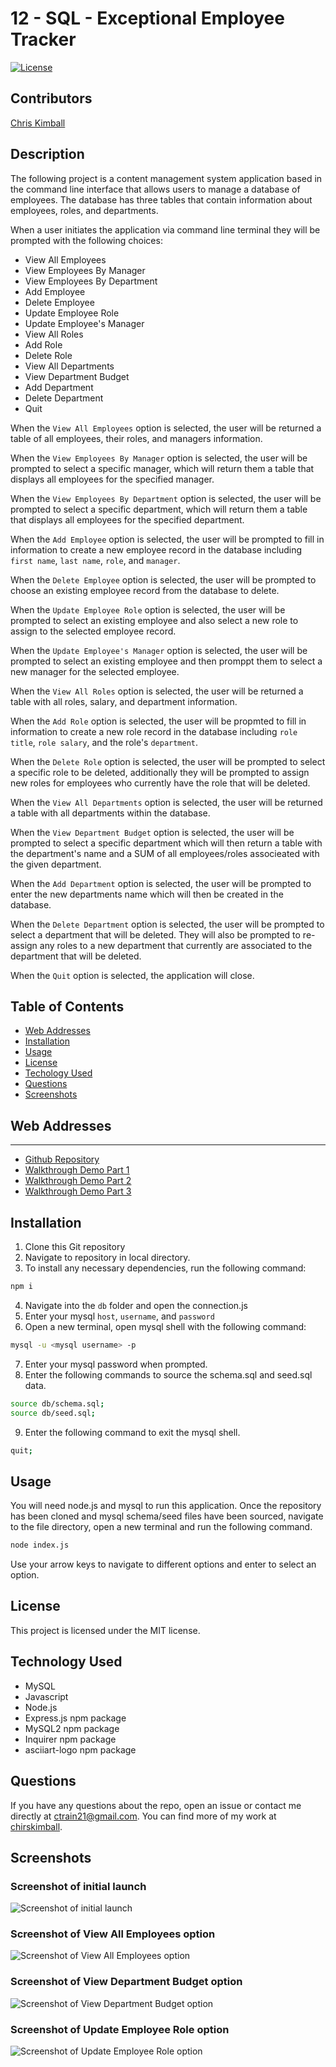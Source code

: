 # 12 - SQL - Exceptional Employee Tracker

[![License](https://img.shields.io/badge/license-MIT-blue.svg)](https://opensource.org/licenses/MIT)


## Contributors

[Chris Kimball](https://github.com/chirskimball "chirskimball's GitHub Profile")


## Description

The following project is a content management system application based in the command line interface that allows users to manage a database of employees. The database has three tables that contain information about employees, roles, and departments.

When a user initiates the application via command line terminal they will be prompted with the following choices:

* View All Employees
* View Employees By Manager
* View Employees By Department
* Add Employee
* Delete Employee
* Update Employee Role
* Update Employee's Manager
* View All Roles
* Add Role
* Delete Role
* View All Departments
* View Department Budget
* Add Department
* Delete Department
* Quit

When the `View All Employees` option is selected, the user will be returned a table of all employees, their roles, and managers information.

When the `View Employees By Manager` option is selected, the user will be prompted to select a specific manager, which will return them a table that displays all employees for the specified manager.

When the `View Employees By Department` option is selected, the user will be prompted to select a specific department, which will return them a table that displays all employees for the specified department.

When the `Add Employee` option is selected, the user will be prompted to fill in information to create a new employee record in the database including `first name`, `last name`, `role`, and `manager`.

When the `Delete Employee` option is selected, the user will be prompted to choose an existing employee record from the database to delete.

When the `Update Employee Role` option is selected, the user will be prompted to select an existing employee and also select a new role to assign to the selected employee record.

When the `Update Employee's Manager` option is selected, the user will be prompted to select an existing employee and then promppt them to select a new manager for the selected employee.

When the `View All Roles` option is selected, the user will be returned a table with all roles, salary, and department information.

When the `Add Role` option is selected, the user will be propmted to fill in information to create a new role record in the database including `role title`, `role salary`, and the role's `department`.

When the `Delete Role` option is selected, the user will be prompted to select a specific role to be deleted, additionally they will be prompted to assign new roles for employees who currently have the role that will be deleted.

When the `View All Departments` option is selected, the user will be returned a table with all departments within the database.

When the `View Department Budget` option is selected, the user will be prompted to select a specific department which will then return a table with the department's name and a SUM of all employees/roles associeated with the given department.

When the `Add Department` option is selected, the user will be prompted to enter the new departments name which will then be created in the database.

When the `Delete Department` option is selected, the user will be prompted to select a department that will be deleted. They will also be prompted to re-assign any roles to a new department that currently are associated to the department that will be deleted.

When the `Quit` option is selected, the application will close.


## Table of Contents 

* [Web Addresses](#web-addresses)
* [Installation](#installation)
* [Usage](#usage)
* [License](#license)
* [Techology Used](#technology-used)
* [Questions](#questions)
* [Screenshots](#screenshots)


## Web Addresses
---------------

*  [Github Repository](https://github.com/chriskimball/exceptional-employee-tracker "Github Repo")
*  [Walkthrough Demo Part 1](https://watch.screencastify.com/v/XYOQikJNTyj5ReGUWF8n "Walkthrough Demo Part 1")
*  [Walkthrough Demo Part 2](https://watch.screencastify.com/v/7oiAT26zjX2QRWqbeB0x "Walkthrough Demo Part 2")
*  [Walkthrough Demo Part 3](https://watch.screencastify.com/v/W583EGifSsnLemEzytuF "Walkthrough Demo Part 3")


## Installation

1. Clone this Git repository
2. Navigate to repository in local directory.
3. To install any necessary dependencies, run the following command:

```bash
npm i
```

4. Navigate into the `db` folder and open the connection.js
5. Enter your mysql `host`, `username`, and `password`
6. Open a new terminal, open mysql shell with the following command:

```bash
mysql -u <mysql username> -p
```
7. Enter your mysql password when prompted.
8. Enter the following commands to source the schema.sql and seed.sql data.
```bash
source db/schema.sql;
source db/seed.sql;
```
9. Enter the following command to exit the mysql shell. 
```bash
quit;
```

## Usage

You will need node.js and mysql to run this application. Once the repository has been cloned and mysql schema/seed files have been sourced, navigate to the file directory, open a new terminal and run the following command.

```bash
node index.js
```

Use your arrow keys to navigate to different options and enter to select an option.

## License

This project is licensed under the MIT license.


## Technology Used

* MySQL
* Javascript
* Node.js
* Express.js npm package
* MySQL2 npm package
* Inquirer npm package
* asciiart-logo npm package


## Questions

If you have any questions about the repo, open an issue or contact me directly at [ctrain21@gmail.com](mailto:ctrain21@gmail.com). You can find more of my work at [chirskimball](https://github.com/chirskimball "chirskimball's GitHub Profile").

 
## Screenshots

### Screenshot of initial launch

![Screenshot of initial launch](./assets/screenshots/init.PNG)

### Screenshot of View All Employees option

![Screenshot of View All Employees option](./assets/screenshots/viewAllEmployees.PNG)

### Screenshot of View Department Budget option

![Screenshot of View Department Budget option](./assets/screenshots/viewDepartmentBudget.PNG)

### Screenshot of Update Employee Role option

![Screenshot of Update Employee Role option](./assets/screenshots/updateEmployeeRole.PNG)

